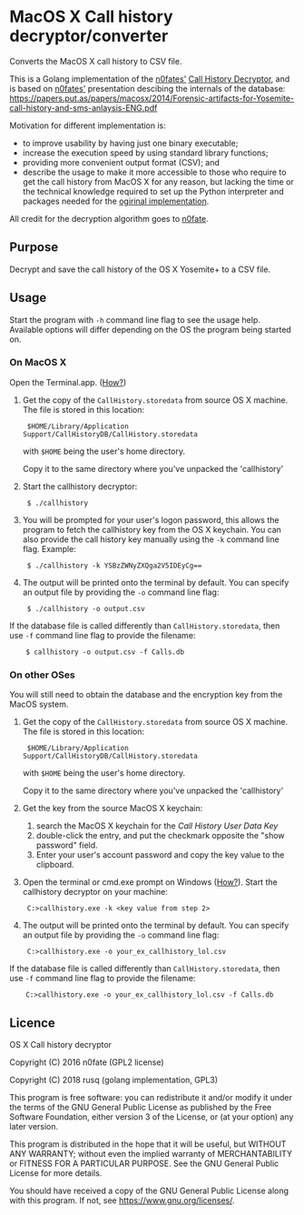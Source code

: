 # MacOS X Call history decryptor/converter
Converts the MacOS X call history to CSV file.

This is a Golang implementation of the [n0fates'][1] [Call History Decryptor][2], and is based on [n0fates'][1] presentation descibing the internals of the database: https://papers.put.as/papers/macosx/2014/Forensic-artifacts-for-Yosemite-call-history-and-sms-anlaysis-ENG.pdf

Motivation for different implementation is:

* to improve usability by having just one binary executable;
* increase the execution speed by using standard library functions;
* providing more convenient output format (CSV); and
* describe the usage to make it more accessible to those who require to get the call history from MacOS X for any reason, but lacking the time or the technical knowledge required to set up the Python interpreter and packages needed for the [ogirinal implementation][2].

All credit for the decryption algorithm goes to [n0fate][1].

## Purpose
Decrypt and save the call history of the OS X Yosemite+ to a CSV file.

## Usage
Start the program with `-h` command line flag to see the usage help.  Available options will differ depending on the OS the program being started on.

### On MacOS X

Open the Terminal.app. ([How?][3])

1. Get the copy of the `CallHistory.storedata` from source OS X machine.  The file is stored in this location:
        
        $HOME/Library/Application Support/CallHistoryDB/CallHistory.storedata

    with `$HOME` being the user's home directory.

    Copy it to the same directory where you've unpacked the 'callhistory'

2. Start the callhistory decryptor:

        $ ./callhistory

3. You will be prompted for your user's logon password, this allows the program to fetch the callhistory key from the OS X keychain.  You can also provide the call history key manually using the `-k` command line flag.  Example:

        $ ./callhistory -k YSBzZWNyZXQga2V5IDEyCg==

4. The output will be printed onto the terminal by default.  You can specify an output file by providing the `-o` command line flag:

        $ ./callhistory -o output.csv

If the database file is called differently than `CallHistory.storedata`, then use `-f` command line flag to provide the filename:

        $ callhistory -o output.csv -f Calls.db

### On other OSes
You will still need to obtain the database and the encryption key from the MacOS system.

1. Get the copy of the `CallHistory.storedata` from source OS X machine.  The file is stored in this location:
        
        $HOME/Library/Application Support/CallHistoryDB/CallHistory.storedata

    with `$HOME` being the user's home directory.

    Copy it to the same directory where you've unpacked the 'callhistory'

2. Get the key from the source MacOS X keychain:
    
    1. search the MacOS X keychain for the *Call History User Data Key*
    2. double-click the entry, and put the checkmark opposite the "show password" field.
    3. Enter your user's account password and copy the key value to the clipboard.

3. Open the terminal or cmd.exe prompt on Windows ([How?][4]).  Start the callhistory decryptor on your machine:

        C:>callhistory.exe -k <key value from step 2>

4. The output will be printed onto the terminal by default.  You can specify an output file by providing the `-o` command line flag:

        C:>callhistory.exe -o your_ex_callhistory_lol.csv

If the database file is called differently than `CallHistory.storedata`, then use `-f` command line flag to provide the filename:

        C:>callhistory.exe -o your_ex_callhistory_lol.csv -f Calls.db

## Licence 
OS X Call history decryptor

Copyright (C) 2016  n0fate (GPL2 license)

Copyright (C) 2018  rusq (golang implementation, GPL3)

This program is free software: you can redistribute it and/or modify
it under the terms of the GNU General Public License as published by
the Free Software Foundation, either version 3 of the License, or
(at your option) any later version.

This program is distributed in the hope that it will be useful,
but WITHOUT ANY WARRANTY; without even the implied warranty of
MERCHANTABILITY or FITNESS FOR A PARTICULAR PURPOSE.  See the
GNU General Public License for more details.

You should have received a copy of the GNU General Public License
along with this program.  If not, see <https://www.gnu.org/licenses/>.


[1]: https://github.com/n0fate/
[2]: https://github.com/n0fate/OS-X-Continuity
[3]: http://blog.teamtreehouse.com/introduction-to-the-mac-os-x-command-line
[4]: https://www.wikihow.com/Open-the-Command-Prompt-in-Windows